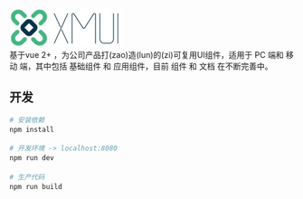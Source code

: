 ![logo](imgs/logo.png)  
基于vue 2+ ，为公司产品打(zao)造(lun)的(zi)可复用UI组件，适用于 PC 端和 移动 端，其中包括 基础组件 和 应用组件，目前 组件 和 文档 在不断完善中。


## 开发  

``` bash
# 安装依赖
npm install

# 开发环境 -> localhost:8080
npm run dev

# 生产代码
npm run build
```

